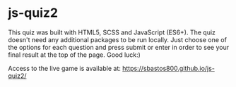# js-quiz2

This quiz was built with HTML5, SCSS and JavaScript (ES6+). The quiz doesn't need any additional packages to be run locally. Just choose one of the options for each question and press submit or enter in order to see your final result at the top of the page. Good luck:)

Access to the live game is available at: https://sbastos800.github.io/js-quiz2/
